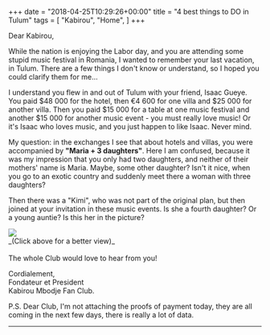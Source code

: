 +++
date = "2018-04-25T10:29:26+00:00"
title = "4 best things to DO in Tulum"
tags = [
    "Kabirou",
    "Home",
]
+++

Dear Kabirou,

While the nation is enjoying the Labor day, and you are attending some stupid music festival in Romania, I wanted to remember your last vacation, in Tulum. There are a few things I don't know or understand, so I hoped you could clarify them for me...
<!--more-->

I understand you flew in and out of Tulum with your friend, Isaac Gueye. You paid $48 000 for the hotel, then €4 600 for one villa and $25 000 for another villa. Then you paid $15 000 for a table at one music festival and another $15 000 for another music event - you must really love music! Or it's Isaac who loves music, and you just happen to like Isaac. Never mind.

My question: in the exchanges I see that about hotels and villas, you were accompanied by **"Maria + 3 daughters"**. Here I am confused, because it was my impression that you only had two daughters, and neither of their mothers' name is Maria. Maybe, some other daughter? Isn't it nice, when you go to an exotic country and suddenly meet there a woman with three daughters?

Then there was a "Kimi", who was not part of the original plan, but then joined at your invitation in these music events. Is she a fourth daughter? Or a young auntie? Is this her in the picture?
<div class="container" style="width:auto">
  <a target="blank" href="https://res.cloudinary.com/vincentstradic/image/upload/v1524675423/post12/kimi.jpg">
    <img src="https://res.cloudinary.com/vincentstradic/image/upload/v1524676248/post12/kimiphoto.jpg" style="max-width:100%">
  </a>
</div>
_(Click above for a better view)_
<br></br>
The whole Club would love to hear from you!

Cordialement,<br/>
Fondateur et President<br/>
Kabirou Mbodje Fan Club.


P.S. Dear Club, I'm not attaching the proofs of payment today, they are all coming in the next few days, there is really a lot of data.

<hr>
